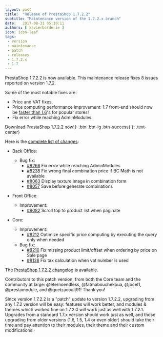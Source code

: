```yaml
---
layout: post
title:  "Release of PrestaShop 1.7.2.2"
subtitle: "Maintenance version of the 1.7.2.x branch"
date:   2017-08-31 05:10:11
authors: [ xavierborderie ]
icon: icon-leaf
tags:
 - version
 - maintenance
 - patch
 - releases
 - 1.7.2.x
 - 1.7
---
```


PrestaShop 1.7.2.2 is now available. This maintenance release fixes 8 issues reported on version 1.7.2.

Some of the most notable fixes are:

* Price and VAT fixes.
* Price computing performance improvement: 1.7 front-end should now be [faster than 1.6](https://github.com/PrestaShop/PrestaShop/pull/8212#issuecomment-319479574)'s for popular stores!
* Fix error while reaching AdminModules

[Download PrestaShop 1.7.2.2 now!](https://www.prestashop.com/versions){: .btn .btn-lg .btn-success}
{: .text-center}

Here is the [complete list of changes](https://github.com/PrestaShop/PrestaShop/pulls?utf8=%E2%9C%93&q=is%3Apr%20milestone%3A1.7.2.2):

- Back Office:
  - Bug fix:
    - [#8266](https://github.com/PrestaShop/PrestaShop/pull/8266) Fix error while reaching AdminModules
    - [#8238](https://github.com/PrestaShop/PrestaShop/pull/8238) Fix wrong final combination price if BC Math is not available
    - [#8063](https://github.com/PrestaShop/PrestaShop/pull/8063) Display texture image in combination form
    - [#8057](https://github.com/PrestaShop/PrestaShop/pull/8057) Save before generate combinations

- Front Office:
  - Improvement:
    - [#8082](https://github.com/PrestaShop/PrestaShop/pull/8082) Scroll top to product list when paginate

- Core:
  - Improvement:
    - [#8212](https://github.com/PrestaShop/PrestaShop/pull/8212) Optimize specific price computing by executing the query only when needed
  - Bug fix:
    - [#8210](https://github.com/PrestaShop/PrestaShop/pull/8210) Fix missing product limit/offset when ordering by price on Sale page
    - [#8138](https://github.com/PrestaShop/PrestaShop/pull/8138) Fix tax calculation when vat number is used

The [PrestaShop 1.7.2.2 changelog](https://download.prestashop.com/download/releases/changelog_1.7.2.2.txt) is available.

Contributors to this patch version, from both the Core team and the community at large: @eternoendless, @fatmabouchekoua, @jocel1, @prestamodule, and @quetzacoalt91! Thank you!

Since version 1.7.2.2 is a "patch" update to version 1.7.2.2, upgrading from any 1.7.2 version will be easy: features will work better, and modules & themes which worked fine on 1.7.2.0 will work just as well with 1.7.2.1.<br/>
Upgrades from a standard 1.7.x version should work just as well, and those upgrading from older versions (1.6, 1.5, 1.4 or even older) should take their time and pay attention to their modules, their theme and their custom modifications!
